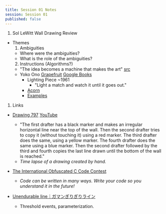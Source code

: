 ```yaml
---
title: Session 01 Notes
session: Session 01
published: false
---
```



1. Sol LeWitt Wall Drawing Review
  - Themes
    1. Ambiguities
      - Where were the ambiguities?
      - What is the role of the ambiguities?
    2. Instructions (Algorithms?)
      - "The idea becomes a machine that makes the art" [src](https://en.wikiquote.org/wiki/Sol_LeWitt#.22Paragraphs_on_Conceptual_Art.2C.22_1967)
      - Yoko Ono
        [Grapefruit](https://monoskop.org/images/2/2a/Ono_Yoko_Grapefruit_A_Book_of_Instructions_and_Drawings_by_Yoko_Ono_S_and_S_edition_excerpt.pdf) [Google Books](https://books.google.com/books?id=3S8Rwr-iBdoC&printsec=frontcover&source=gbs_atb#v=onepage&q&f=false)
        - Lighting Piece ~1961
          - "Light a match and watch it until it goes out."
        - [Acorn](https://www.newyorker.com/books/page-turner/yoko-onos-instructions)
        - [Examples](http://www.a-i-u.net/instructions.html)

1. Links
  - [Drawing 797](http://thekidshouldseethis.com/post/a-time-lapse-of-sol-lewitts-wall-drawing-797) [YouTube](https://youtu.be/Gc-c-pYGCrw)
    - "The first drafter has a black marker and makes an irregular horizontal line near the top of the wall. Then the second drafter tries to copy it (without touching it) using a red marker. The third drafter does the same, using a yellow marker. The fourth drafter does the same using a blue marker. Then the second drafter followed by the third and fourth copies the last line drawn until the bottom of the wall is reached."
    - _Time lapse of a drawing created by hand._
  - [The International Obfuscated C Code Contest](http://www.ioccc.org/)
    - _Code can be written in many ways. Write your code so you understand it in the future!_

  - [Unendurable line｜ガマンぎりぎりライン](https://vimeo.com/231498722)
    - Threshold events, parameterization.